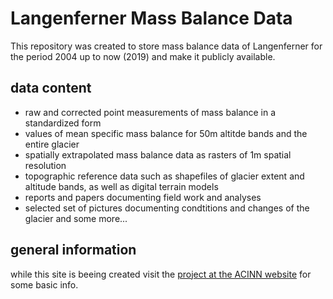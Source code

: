 # Langenferner Mass Balance Data

This repository was created to store mass balance data of Langenferner for the period 2004 up to now (2019) and make it publicly available.

## data content

 - raw and corrected point measurements of mass balance in a standardized form
 - values of mean specific mass balance for 50m altitde bands and the entire glacier  
 - spatially extrapolated mass balance data as rasters of 1m  spatial resolution
 - topographic reference data such as shapefiles of glacier extent and altitude bands, as well as digital terrain models
 - reports and papers documenting field work and analyses
 - selected set of pictures documenting condtitions and changes of the glacier
and some more...

## general information

while this site is beeing created visit the [project at the ACINN website](https://www.uibk.ac.at/acinn/research/ice-and-climate/projects/mass-balance-vedretta-lunga.html.en) for some basic info.
